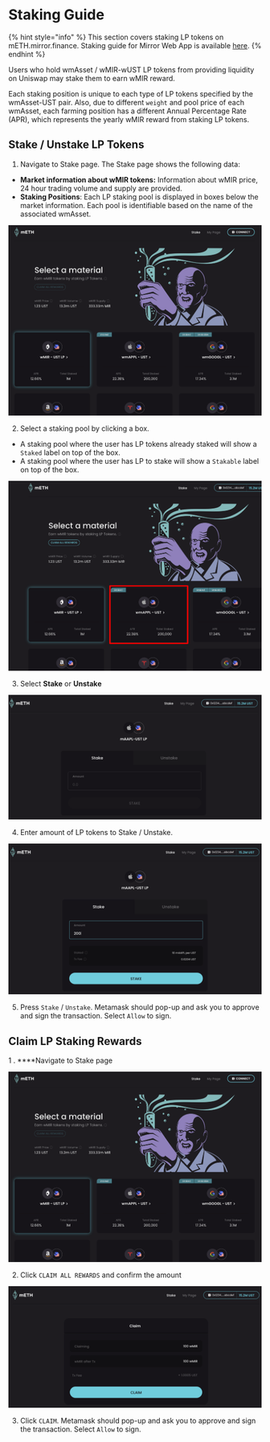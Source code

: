 # Staking Guide

{% hint style="info" %}
This section covers staking LP tokens on mETH.mirror.finance. Staking guide for Mirror Web App is available [here](../getting-started/stake.md).
{% endhint %}

Users who hold wmAsset / wMIR-wUST LP tokens from providing liquidity on Uniswap may stake them to earn wMIR reward. 

Each staking position is unique to each type of LP tokens specified by the wmAsset-UST pair. Also, due to different `weight` and pool price of each wmAsset, each farming position has a different Annual Percentage Rate \(APR\), which represents the yearly wMIR reward from staking LP tokens.

## Stake / Unstake LP Tokens

1. Navigate to Stake page. The Stake page shows the following data:

* **Market information about wMIR tokens:** Information about wMIR price, 24 hour trading volume and supply are provided. 
* **Staking Positions**: Each LP staking pool is displayed in boxes below the market information. Each pool is identifiable based on the name of the associated wmAsset. 

![](../../.gitbook/assets/image%20%2810%29.png)

2. Select a staking pool by clicking a box. 

* A staking pool where the user has LP tokens already staked will show a `Staked` label on top of the box.
* A staking pool where the user has LP to stake will show a `Stakable` label on top of the box.

![](../../.gitbook/assets/image%20%288%29.png)

3. Select **Stake** or **Unstake**

![](../../.gitbook/assets/image%20%284%29.png)

4. Enter amount of LP tokens to Stake / Unstake. 

![](../../.gitbook/assets/image%20%283%29.png)

5. Press `Stake` / `Unstake`. Metamask should pop-up and ask you to approve and sign the transaction. Select `Allow` to sign.

## **Claim LP Staking Rewards**

1 .  ****Navigate to Stake page

![](../../.gitbook/assets/image%20%281%29.png)

2. Click `CLAIM ALL REWARDS` and confirm the amount

![](../../.gitbook/assets/image%20%286%29.png)

3. Click `CLAIM`. Metamask should pop-up and ask you to approve and sign the transaction. Select `Allow` to sign.

